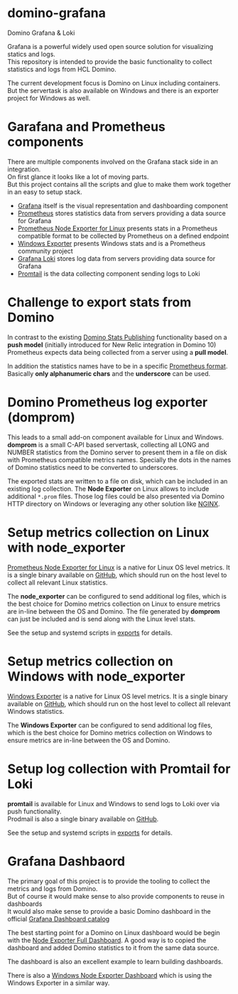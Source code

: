 # domino-grafana

Domino Grafana & Loki

Grafana is a powerful widely used open source solution for visualizing statics and logs.  
This repository is intended to provide the basic functionality to collect statistics and logs from HCL Domino.

The current development focus is Domino on Linux including containers.  
But the servertask is also available on Windows and there is an exporter project for Windows as well.

# Garafana and Prometheus components

There are multiple components involved on the Grafana stack side in an integration.  
On first glance it looks like a lot of moving parts.  
But this project contains all the scripts and glue to make them work together in an easy to setup stack.

- [Grafana](https://grafana.com/oss/grafana/) itself is the visual representation and dashboarding component
- [Prometheus](https://grafana.com/oss/prometheus/) stores statistics data from servers providing a data source for Grafana
- [Prometheus Node Exporter for Linux](https://prometheus.io/docs/guides/node-exporter/) presents stats in a Prometheus compatible format to be collected by Prometheus on a defined endpoint
- [Windows Exporter](https://github.com/prometheus-community/windows_exporter) presents Windows stats and is a Prometheus community project
- [Grafana Loki](https://grafana.com/oss/loki/) stores log data from servers providing data source for Grafana
- [Promtail](https://grafana.com/docs/loki/latest/send-data/promtail/) is the data collecting component sending logs to Loki


# Challenge to export stats from Domino

In contrast to the existing [Domino Stats Publishing](https://help.hcltechsw.com/domino/14.0.0/admin/stats_publish_other_external.html) functionality based on a **push model** (initially introduced for New Relic integration in Domino 10)
Prometheus expects data being collected from a server using a **pull model**.

In addition the statistics names have to be in a specific [Prometheus format](https://prometheus.io/docs/concepts/data_model/).  
Basically **only alphanumeric chars** and the **underscore** can be used.


# Domino Prometheus log exporter (domprom)

This leads to a small add-on component available for Linux and Windows.  
**domprom** is a small C-API based servertask, collecting all LONG and NUMBER statistics from the Domino server to present them in a file on disk with Prometheus compatible metrics names.
Specially the dots in the names of Domino statistics need to be converted to underscores.

The exported stats are written to a file on disk, which can be included in an existing log collection.
The **Node Exporter** on Linux allows to include additional `*.prom` files.
Those log files could be also presented via Domino HTTP directory on Windows or leveraging any other solution like [NGINX](https://www.nginx.com/).


# Setup metrics collection on Linux with node_exporter

[Prometheus Node Exporter for Linux](https://prometheus.io/docs/guides/node-exporter/) is a native for Linux OS level metrics.
It is a single binary available on [GitHub](https://github.com/prometheus/node_exporter), which should run on the host level to collect all relevant Linux statistics.

The **node_exporter** can be configured to send additional log files, which is the best choice for Domino metrics collection on Linux to ensure metrics are in-line between the OS and Domino.
The file generated by **domprom** can just be included and is send along with the Linux level stats.

See the setup and systemd scripts in [exports](/exports) for details.


# Setup metrics collection on Windows with node_exporter


[Windows Exporter](https://github.com/prometheus-community/windows_exporter) is a native for Linux OS level metrics.
It is a single binary available on [GitHub](https://github.com/prometheus-community/windows_exporter/releases), which should run on the host level to collect all relevant Windows statistics.

The **Windows Exporter** can be configured to send additional log files, which is the best choice for Domino metrics collection on Windows to ensure metrics are in-line between the OS and Domino.


# Setup log collection with Promtail for Loki

**promtail** is available for Linux and Windows to send logs to Loki over via push functionality.  
Prodmail is also a single binary available on [GitHub](https://github.com/grafana/loki).

See the setup and systemd scripts in [exports](/exports/) for details.


# Grafana Dashbaord

The primary goal of this project is to provide the tooling to collect the metrics and logs from Domino.  
But of course it would make sense to also provide components to reuse in dashboards  
It would also make sense to provide a basic Domino dashboard in the official [Grafana Dashboard catalog](https://grafana.com/grafana/dashboards/)

The best starting point for a Domino on Linux dashboard would be begin with the [Node Exporter Full Dashboard](https://grafana.com/grafana/dashboards/1860-node-exporter-full/).
A good way is to copied the dashboard and added Domino statistics to it from the same data source.

The dashboard is also an excellent example to learn building dashboards.

There is also a [Windows Node Exporter Dashboard](https://grafana.com/grafana/dashboards/14499-windows-node/) which is using the Windows Exporter in a similar way.

